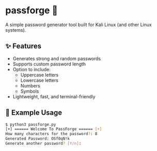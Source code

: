 # passforge 🔐

A simple password generator tool built for Kali Linux (and other Linux systems).

## ✨ Features

- Generates strong and random passwords
- Supports custom password length
- Option to include:
  - Uppercase letters
  - Lowercase letters
  - Numbers
  - Symbols
- Lightweight, fast, and terminal-friendly

## 🧪 Example Usage

```bash
$ python3 passforge.py
[+] ====== Welcome To PassForge ====== [+]
How many characters for the password?: 8
Generated Password: OSf0qN!k
Generate another password? [Y/n]: 